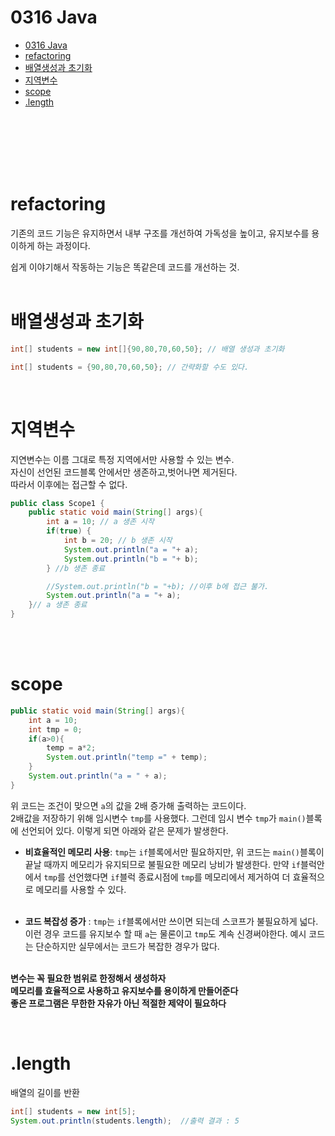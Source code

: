 # 0316 Java

- [0316 Java](#0316-java)
- [refactoring](#refactoring)
- [배열생성과 초기화](#배열생성과-초기화)
- [지역변수](#지역변수)
- [scope](#scope)
- [.length](#length)

<br><br><br><br><br>
# refactoring
기존의 코드 기능은 유지하면서 내부 구조를 개선하여 가독성을 높이고, 유지보수를 용이하게 하는 과정이다.

쉽게 이야기해서 작동하는 기능은 똑같은데 코드를 개선하는 것.
<br><br>
# 배열생성과 초기화
```java
int[] students = new int[]{90,80,70,60,50}; // 배열 생성과 초기화
```
```java
int[] students = {90,80,70,60,50}; // 간략화할 수도 있다.
```
<br>

# 지역변수
지연변수는 이름 그대로 특정 지역에서만 사용할 수 있는 변수.<br>
자신이 선언된 코드블록 안에서만 생존하고,벗어나면 제거된다.<br> 따라서 이후에는 접근할 수 없다.
<br>

```java
public class Scope1 {
    public static void main(String[] args){
        int a = 10; // a 생존 시작
        if(true) {
            int b = 20; // b 생존 시작
            System.out.println("a = "+ a);
            System.out.println("b = "+ b);
        } //b 생존 종료

        //System.out.println("b = "+b); //이후 b에 접근 불가.
        System.out.println("a = "+ a);
    }// a 생존 종료
}
```
<br><br>

# scope
```java
public static void main(String[] args){
    int a = 10;
    int tmp = 0;
    if(a>0){
        temp = a*2;
        System.out.println("temp =" + temp);
    }
    System.out.println("a = " + a);
}
```
위 코드는 조건이 맞으면 `a`의 값을 2배 증가해 출력하는 코드이다.<br>
2배값을 저장하기 위해 임시변수 `tmp`를 사용했다. 그런데 임시 변수 `tmp`가 `main()`블록에 선언되어 있다. 이렇게 되면 아래와 같은 문제가 발생한다.

- **비효율적인 메모리 사용**: `tmp`는 `if`블록에서만 필요하지만, 위 코드는 `main()`블록이 끝날 때까지 메모리가 유지되므로 불필요한 메모리 낭비가 발생한다. 만약 `if`블럭안에서 `tmp`를 선언했다면 `if`블럭 종료시점에 `tmp`를 메모리에서 제거하여 더 효율적으로 메모리를 사용할 수 있다. <br><br>

- **코드 복잡성 증가** : `tmp`는 `if`블록에서만 쓰이면 되는데 스코프가 불필요하게 넓다. 이런 경우 코드를 유지보수 할 때 `a`는 물론이고 `tmp`도 계속 신경써야한다. 예시 코드는 단순하지만 실무에서는 코드가 복잡한 경우가 많다.<br><br>

**변수는 꼭 필요한 범위로 한정해서 생성하자<br>
메모리를 효율적으로 사용하고 유지보수를 용이하게 만들어준다<br>
좋은 프로그램은 무한한 자유가 아닌 적절한 제약이 필요하다**<br>

 <br>
 
# .length

배열의 길이를 반환 
```java
int[] students = new int[5];
System.out.println(students.length);  //출력 결과 : 5
```